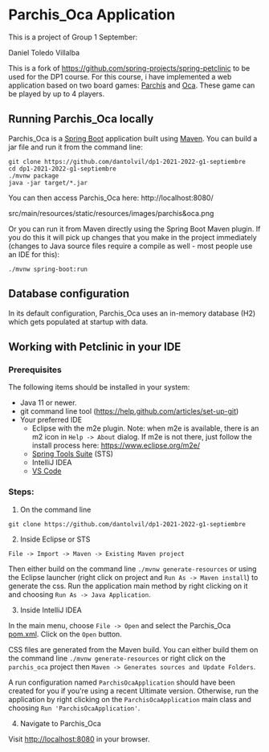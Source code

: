 # Parchis_Oca Application 

This is a project of Group 1 September:

Daniel Toledo Villalba

This is a fork of https://github.com/spring-projects/spring-petclinic to be used for the DP1 course. 
For this course, i have implemented a web application based on two board games: [Parchís](https://en.wikipedia.org/wiki/Parch%C3%ADs) 
and [Oca](https://en.wikipedia.org/wiki/Game_of_the_Goose).
These game can be played by up to 4 players.

## Running Parchis_Oca locally
Parchis_Oca is a [Spring Boot](https://spring.io/guides/gs/spring-boot) application built using [Maven](https://spring.io/guides/gs/maven/). 
You can build a jar file and run it from the command line:

```
git clone https://github.com/dantolvil/dp1-2021-2022-g1-septiembre
cd dp1-2021-2022-g1-septiembre
./mvnw package
java -jar target/*.jar
```

You can then access Parchis_Oca here: http://localhost:8080/

src/main/resources/static/resources/images/parchis&oca.png

Or you can run it from Maven directly using the Spring Boot Maven plugin. 
If you do this it will pick up changes that you make in the project immediately (changes to Java source files require a compile as well - most people use an IDE for this):

```
./mvnw spring-boot:run
```
## Database configuration

In its default configuration, Parchis_Oca uses an in-memory database (H2) which
gets populated at startup with data. 

## Working with Petclinic in your IDE

### Prerequisites
The following items should be installed in your system:
* Java 11 or newer.
* git command line tool (https://help.github.com/articles/set-up-git)
* Your preferred IDE 
  * Eclipse with the m2e plugin. Note: when m2e is available, there is an m2 icon in `Help -> About` dialog. If m2e is
  not there, just follow the install process here: https://www.eclipse.org/m2e/
  * [Spring Tools Suite](https://spring.io/tools) (STS)
  * IntelliJ IDEA
  * [VS Code](https://code.visualstudio.com)

### Steps:

1) On the command line
```
git clone https://github.com/dantolvil/dp1-2021-2022-g1-septiembre
```
2) Inside Eclipse or STS
```
File -> Import -> Maven -> Existing Maven project
```

Then either build on the command line `./mvnw generate-resources` or using the Eclipse launcher (right click on project and `Run As -> Maven install`) 
to generate the css. Run the application main method by right clicking on it and choosing `Run As -> Java Application`.

3) Inside IntelliJ IDEA

In the main menu, choose `File -> Open` and select the Parchis_Oca [pom.xml](pom.xml). Click on the `Open` button.

CSS files are generated from the Maven build. You can either build them on the command line `./mvnw generate-resources`
or right click on the `parchis_oca` project then `Maven -> Generates sources and Update Folders`.

A run configuration named `ParchisOcaApplication` should have been created for you if you're using a recent Ultimate
version. Otherwise, run the application by right clicking on the `ParchisOcaApplication` main class and choosing
`Run 'ParchisOcaApplication'`.

4) Navigate to Parchis_Oca

Visit [http://localhost:8080](http://localhost:8080) in your browser.
